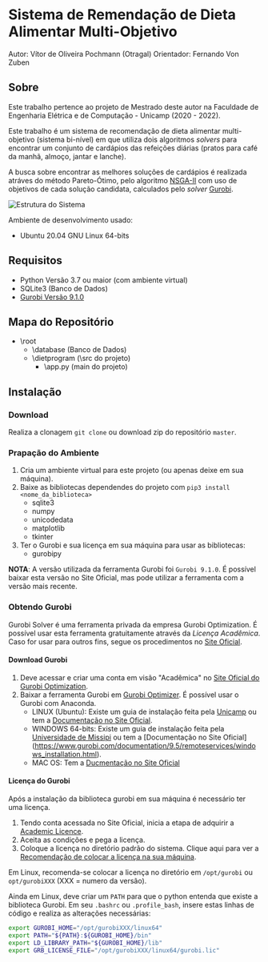 # Sistema de Remendação de Dieta Alimentar Multi-Objetivo

Autor: Vítor de Oliveira Pochmann (Otragal)
Orientador: Fernando Von Zuben


## Sobre

Este trabalho pertence ao projeto de Mestrado deste autor na Faculdade de Engenharia Elétrica e de Computação - Unicamp (2020 - 2022).

Este trabalho é um sistema de recomendação de dieta alimentar multi-objetivo (sistema bi-nível) em que utiliza dois algoritmos *solvers* para encontrar um conjunto de cardápios das refeições diárias (pratos para café da manhã, almoço, jantar e lanche).

A busca sobre encontrar as melhores soluções de cardápios é realizada atráves do método Pareto-Ótimo, pelo algoritmo [NSGA-II](https://ieeexplore.ieee.org/document/996017) com uso de objetivos de cada solução candidata, calculados pelo *solver* [Gurobi](https://www.gurobi.com/).

![Estrutura do Sistema](/home/ancalangon/Pictures/Figura_6.png)

Ambiente de desenvolvimento usado:

- Ubuntu 20.04 GNU Linux 64-bits


## Requisitos

- Python Versão 3.7 ou maior (com ambiente virtual)
- SQLite3 (Banco de Dados)
- [Gurobi Versão 9.1.0](https://www.gurobi.com/)

## Mapa do Repositório

- \root
    - \database (Banco de Dados)
    - \dietprogram (\src do projeto)
        - \app.py (main do projeto)

## Instalação

### Download

Realiza a clonagem `git clone` ou download zip do repositório `master`.

### Prapação do Ambiente

1. Cria um ambiente virtual para este projeto (ou apenas deixe em sua máquina).
2. Baixe as bibliotecas dependendes do projeto com `pip3 install <nome_da_biblioteca>`
    - sqlite3
    - numpy
    - unicodedata
    - matplotlib
    - tkinter
3. Ter o Gurobi e sua licença em sua máquina para usar as bibliotecas:
    - gurobipy

**NOTA**: A versão utilizada da ferramenta Gurobi foi `Gurobi 9.1.0`. É possível baixar esta versão no Site Oficial, mas pode utilizar a ferramenta com a versão mais recente.

### Obtendo Gurobi

Gurobi Solver é uma ferramenta privada da empresa Gurobi Optimization. É possível usar esta ferramenta gratuitamente através da *Licença Acadêmica*. Caso for usar para outros fins, segue os procedimentos no [Site Oficial](https://www.gurobi.com/).

#### Download Gurobi

1. Deve acessar e criar uma conta em visão "Acadêmica" no [Site Oficial do Gurobi Optimization](https://www.gurobi.com/).
2. Baixar a ferramenta Gurobi em [Gurobi Optimizer](https://www.gurobi.com/downloads/gurobi-optimizer-eula/). É possível usar o Gurobi com Anaconda.
    - LINUX (Ubuntu): Existe um guia de instalação feita pela [Unicamp](https://www.ic.unicamp.br/~cid/cursos/MC658/201901/tutorial-pacotes.pdf) ou tem a [Documentação no Site Oficial](https://www.gurobi.com/documentation/9.5/remoteservices/linux_installation.html).
    - WINDOWS 64-bits: Existe um guia de instalação feita pela [Universidade de Missipi](https://it.engr.msstate.edu/wp-content/uploads/2017/12/Gurobi-Installation_2017.pdf) ou tem a [Documentação no Site Oficial] (https://www.gurobi.com/documentation/9.5/remoteservices/windows_installation.html).
    - MAC OS: Tem a [Ducmentação no Site Oficial](https://www.gurobi.com/documentation/9.5/remoteservices/macos_installation.html)

#### Licença do Gurobi

Após a instalação da biblioteca gurobi em sua máquina é necessário ter uma licença.

1. Tendo conta acessada no Site Oficial, inicia a etapa de adquirir a [Academic Licence](https://www.gurobi.com/downloads/end-user-license-agreement-academic/).
2. Aceita as condições e pega a licença.
3. Coloque a licença no diretório padrão do sistema. Clique aqui para ver a [Recomendação de colocar a licença na sua máquina](https://support.gurobi.com/hc/en-us/articles/360013417211-Where-do-I-place-the-Gurobi-license-file-gurobi-lic-).

Em Linux, recomenda-se colocar a licença no diretório em `/opt/gurobi` ou `opt/gurobiXXX` (XXX = numero da versão).

Ainda em Linux, deve criar um `PATH` para que o python entenda que existe a biblioteca Gurobi. Em seu `.bashrc` ou `.profile_bash`, insere estas linhas de código e realiza as alterações necessárias:

```bash
export GUROBI_HOME="/opt/gurobiXXX/linux64"
export PATH="${PATH}:${GUROBI_HOME}/bin"
export LD_LIBRARY_PATH="${GUROBI_HOME}/lib"
export GRB_LICENSE_FILE="/opt/gurobiXXX/linux64/gurobi.lic"
```

